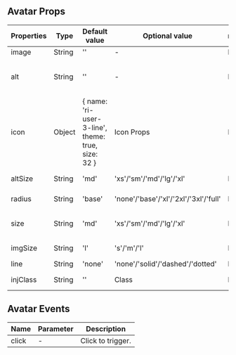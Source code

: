 ## Avatar Props

| Properties | Type   | Default value                                     | Optional value                        | required | Description                                  |
| ---------- | ------ | ------------------------------------------------- | ------------------------------------- | ----------- | -------------------------------------------- |
| image      | String | ''                                                | -                                     | N           | Picture path.                                |
| alt        | String | ''                                                | -                                     | N           | Replace the text, it is recommended to word. |
| icon       | Object | { name: 'ri-user-3-line', theme: true, size: 32 } | Icon Props                            | N           | Replace the icon and pass in Icon Props.     |
| altSize    | String | 'md'                                              | 'xs'/'sm'/'md'/'lg'/'xl'              | N           | Replace the text size.                       |
| radius     | String | 'base'                                            | 'none'/'base'/'xl'/'2xl'/'3xl'/'full' | N           | Round -corner style.                         |
| size       | String | 'md'                                              | 'xs'/'sm'/'md'/'lg'/'xl'              | N           | The size of the avatar box.                  |
| imgSize    | String | 'l'                                               | 's'/'m'/'l'                           | N           | Avatar picture size.                         |
| line       | String | 'none'                                            | 'none'/'solid'/'dashed'/'dotted'      | N           | Border style.                                |
| injClass   | String | ''                                                | Class                                 | N           | Inject the CSS name.                         |

## Avatar Events

| Name  | Parameter | Description       |
| ----- | --------- | ----------------- |
| click | -         | Click to trigger. |
